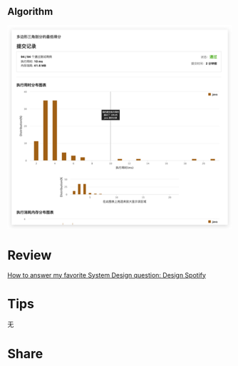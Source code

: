 ## Algorithm
![yueqingming-2023-04-02-png](../../images/temp/yueqingming-2023-04-02-lc.png)

# Review

[How to answer my favorite System Design question: Design Spotify](https://medium.com/grokking-the-tech-interview/how-to-answer-my-favorite-system-design-question-design-spotify-d8c0011b16b2)


# Tips
无

# Share
